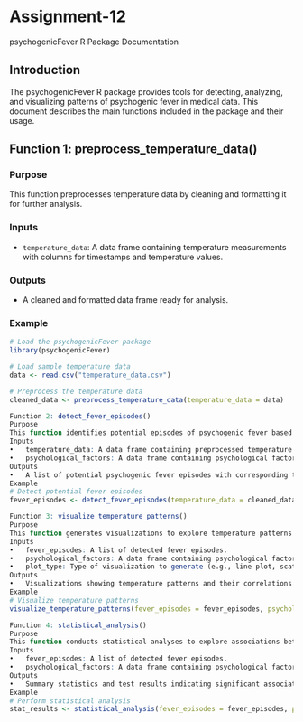 # Assignment-12
psychogenicFever R Package Documentation

## Introduction
The psychogenicFever R package provides tools for detecting, analyzing, and visualizing patterns of psychogenic fever in medical data. This document describes the main functions included in the package and their usage.

## Function 1: preprocess_temperature_data()

### Purpose
This function preprocesses temperature data by cleaning and formatting it for further analysis.

### Inputs
- `temperature_data`: A data frame containing temperature measurements with columns for timestamps and temperature values.

### Outputs
- A cleaned and formatted data frame ready for analysis.

### Example
```r
# Load the psychogenicFever package
library(psychogenicFever)

# Load sample temperature data
data <- read.csv("temperature_data.csv")

# Preprocess the temperature data
cleaned_data <- preprocess_temperature_data(temperature_data = data)

Function 2: detect_fever_episodes()
Purpose
This function identifies potential episodes of psychogenic fever based on temperature patterns and accompanying psychological factors.
Inputs
•	temperature_data: A data frame containing preprocessed temperature data.
•	psychological_factors: A data frame containing psychological factors data, if available.
Outputs
•	A list of potential psychogenic fever episodes with corresponding timestamps and metadata.
Example
# Detect potential fever episodes
fever_episodes <- detect_fever_episodes(temperature_data = cleaned_data, psychological_factors = psychological_data)

Function 3: visualize_temperature_patterns()
Purpose
This function generates visualizations to explore temperature patterns over time and their relationship with psychological factors.
Inputs
•	fever_episodes: A list of detected fever episodes.
•	psychological_factors: A data frame containing psychological factors data.
•	plot_type: Type of visualization to generate (e.g., line plot, scatter plot).
Outputs
•	Visualizations showing temperature patterns and their correlations with psychological factors.
Example
# Visualize temperature patterns
visualize_temperature_patterns(fever_episodes = fever_episodes, psychological_factors = psychological_data, plot_type = 'line')

Function 4: statistical_analysis()
Purpose
This function conducts statistical analyses to explore associations between psychogenic fever episodes and psychological factors.
Inputs
•	fever_episodes: A list of detected fever episodes.
•	psychological_factors: A data frame containing psychological factors data.
Outputs
•	Summary statistics and test results indicating significant associations between psychogenic fever episodes and psychological factors.
Example
# Perform statistical analysis
stat_results <- statistical_analysis(fever_episodes = fever_episodes, psychological_factors = psychological_data)
